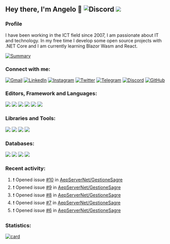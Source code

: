 ## Hey there, I'm Angelo 👋 ![Discord](https://img.shields.io/discord/830840397373898762?label=Discord) ![](https://countrush-prod.azurewebsites.net/l/badge/?repository=AngeloDotNet.AngeloDotNet)

### Profile
I have been working in the ICT field since 2007, I am passionate about IT and technology. In my free time I develop some open source projects with .NET Core and I am currently learning Blazor Wasm and React.<br>

[![Summary](https://img.shields.io/badge/summary-%23990000.svg?style=for-the-badge&logo=github&logoColor=white)](https://resume.github.io/?AngeloDotNet)

### Connect with me:
[![Gmail](https://img.shields.io/badge/Gmail-D14836?style=for-the-badge&logo=gmail&logoColor=white)](mailto:angelo9871&commat;gmail.com)
[![LinkedIn](https://img.shields.io/badge/LinkedIn-0077B5?style=for-the-badge&logo=linkedin&logoColor=white)](https://www.linkedin.com/in/pirolaangelo/)
[![Instagram](https://img.shields.io/badge/Instagram-E4405F?style=for-the-badge&logo=instagram&logoColor=white)](https://www.instagram.com/angeloit87/)
[![Twitter](https://img.shields.io/badge/Twitter-1DA1F2?style=for-the-badge&logo=twitter&logoColor=white)](https://twitter.com/angeloit87/)
[![Telegram](https://img.shields.io/badge/Telegram-2CA5E0?style=for-the-badge&logo=telegram&logoColor=white)](https://t.me/angeloIT87)
[![Discord](https://img.shields.io/badge/discord-%237D45C6.svg?style=for-the-badge&logo=discord&logoColor=white)](https://discord.gg/JTDhH53Kya)
[![GitHub](https://img.shields.io/badge/GitHub-100000?style=for-the-badge&logo=github&logoColor=white)](https://github.com/angelodotnet)

### Editors, Framework and Languages:
[![](https://img.shields.io/badge/visual_studio-%235C2D91.svg?style=for-the-badge&logo=visualstudio&logoColor=white)]()
[![](https://img.shields.io/badge/visual_studio_code-%230077B5.svg?style=for-the-badge&logo=visualstudiocode&logoColor=white)]()
[![](https://img.shields.io/badge/.NET-5C2D91?style=for-the-badge&logo=.net&logoColor=white)]()
[![](https://img.shields.io/badge/C%23-239120?style=for-the-badge&logo=c-sharp&logoColor=white)]()
[![](https://img.shields.io/badge/HTML5-E34F26?style=for-the-badge&logo=html5&logoColor=white)]()
[![](https://img.shields.io/badge/CSS3-1572B6?style=for-the-badge&logo=css3&logoColor=white)]()
<!--[![](https://img.shields.io/badge/blazor-%237D45C6.svg?style=for-the-badge&logo=blazor&logoColor=white)]()-->

### Libraries and Tools:
[![](https://img.shields.io/badge/Bootstrap-563D7C?style=for-the-badge&logo=bootstrap&logoColor=white)]()
[![](https://img.shields.io/badge/jQuery-0769AD?style=for-the-badge&logo=jquery&logoColor=white)]()
[![](https://img.shields.io/badge/Docker-2496ED?style=for-the-badge&logo=docker&logoColor=white)]()
[![](https://img.shields.io/badge/Git-E34F26?style=for-the-badge&logo=git&logoColor=white)]()
<!--[![](https://img.shields.io/badge/Mudblazor-%237D45C6.svg?style=for-the-badge&logo=blazor&logoColor=white)]()-->

### Databases:
[![](https://img.shields.io/badge/Microsoft_SQL_Server-CC2927?style=for-the-badge&logo=microsoft-sql-server&logoColor=white)]()
[![](https://img.shields.io/badge/SQLite-07405E?style=for-the-badge&logo=sqlite&logoColor=white)]()
[![](https://img.shields.io/badge/MySQL-00000F?style=for-the-badge&logo=mysql&logoColor=white)]()
[![](https://img.shields.io/badge/PostgreSQL-316192?style=for-the-badge&logo=postgresql&logoColor=white)]()

### Recent activity:
<!--START_SECTION:activity-->
1. ❗️ Opened issue [#10](https://github.com/AepServerNet/GestioneSagre/issues/10) in [AepServerNet/GestioneSagre](https://github.com/AepServerNet/GestioneSagre)
2. ❗️ Opened issue [#9](https://github.com/AepServerNet/GestioneSagre/issues/9) in [AepServerNet/GestioneSagre](https://github.com/AepServerNet/GestioneSagre)
3. ❗️ Opened issue [#8](https://github.com/AepServerNet/GestioneSagre/issues/8) in [AepServerNet/GestioneSagre](https://github.com/AepServerNet/GestioneSagre)
4. ❗️ Opened issue [#7](https://github.com/AepServerNet/GestioneSagre/issues/7) in [AepServerNet/GestioneSagre](https://github.com/AepServerNet/GestioneSagre)
5. ❗️ Opened issue [#6](https://github.com/AepServerNet/GestioneSagre/issues/6) in [AepServerNet/GestioneSagre](https://github.com/AepServerNet/GestioneSagre)
<!--END_SECTION:activity-->

### Statistics:
[![card](https://github-readme-stats.vercel.app/api?username=AngeloDotNet&theme=default&show_icons=true)](https://github.com/AngeloDotNet/)
